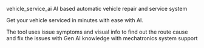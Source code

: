 vehicle_service_ai
AI based automatic vehicle repair and service system

Get your vehicle serviced in minutes with ease with AI. 

The tool uses issue symptoms and visual info to find out the route cause and fix the issues with Gen AI knowledge with mechatronics system support
